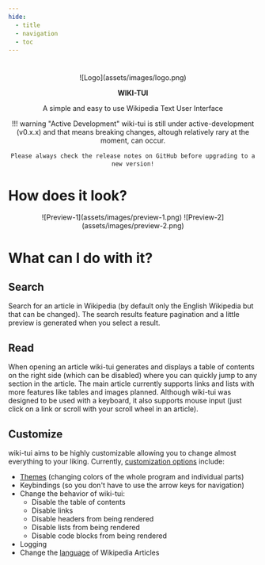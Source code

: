 ```yaml
---
hide:
  - title
  - navigation
  - toc
---
```


#

<center>
![Logo](assets/images/logo.png)

**WIKI-TUI**

A simple and easy to use Wikipedia Text User Interface

!!! warning "Active Development"
    wiki-tui is still under active-development (v0.x.x) and that means breaking changes, altough relatively rary at the moment, can occur. 

    Please always check the release notes on GitHub before upgrading to a new version!

</center>

# How does it look?

<center>
![Preview-1](assets/images/preview-1.png)
![Preview-2](assets/images/preview-2.png)
</center>

# What can I do with it?

## Search

Search for an article in Wikipedia (by default only the English Wikipedia but that can be changed). The search results feature pagination and a little preview is generated when
you select a result.

## Read

When opening an article wiki-tui generates and displays a table of contents on the right side (which can be disabled) where you can quickly jump to any section in the article.
The main article currently supports links and lists with more features like tables and images planned. Although wiki-tui was designed to be used with a keyboard, it also 
supports mouse input (just click on a link or scroll with your scroll wheel in an article).

## Customize

wiki-tui aims to be highly customizable allowing you to change almost everything to your liking. Currently, [customization options](./configuration/overview.md) include:

- [Themes](./configuration/theme.md) (changing colors of the whole program and individual parts)
- Keybindings (so you don't have to use the arrow keys for navigation)
- Change the behavior of wiki-tui:
    - Disable the table of contents
    - Disable links
    - Disable headers from being rendered
    - Disable lists from being rendered
    - Disable code blocks from being rendered
- Logging
- Change the [language](./configuration/api.md) of Wikipedia Articles
